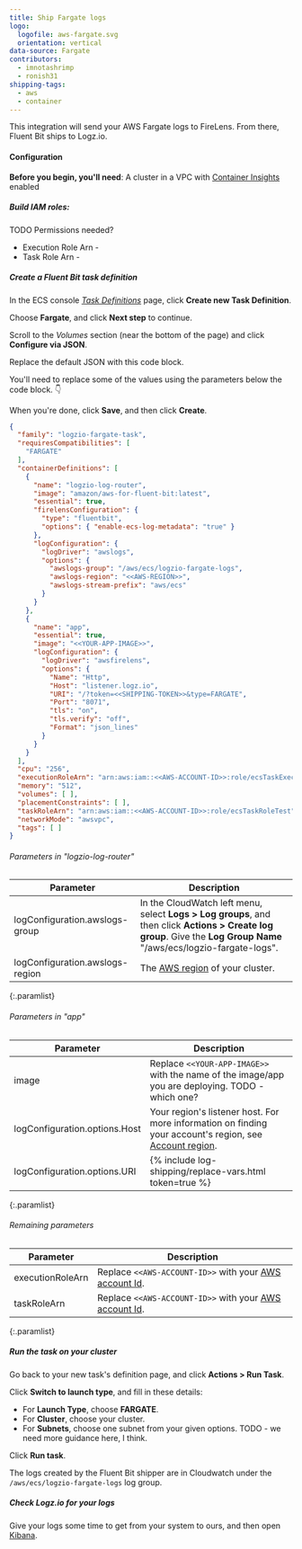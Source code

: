 ```yaml
---
title: Ship Fargate logs
logo:
  logofile: aws-fargate.svg
  orientation: vertical
data-source: Fargate
contributors:
  - imnotashrimp
  - ronish31
shipping-tags:
  - aws
  - container
---
```


This integration will send your AWS Fargate logs to FireLens.
From there, Fluent Bit ships to Logz.io.

#### Configuration

**Before you begin, you'll need**:
A cluster in a VPC with [Container Insights](https://docs.aws.amazon.com/AmazonECS/latest/userguide/cloudwatch-container-insights.html) enabled

<div class="tasklist">

##### Build IAM roles:

TODO Permissions needed?

* Execution Role Arn -
* Task Role Arn -

##### Create a Fluent Bit task definition

In the ECS console
[_Task Definitions_](https://eu-central-1.console.aws.amazon.com/ecs/home?region=eu-central-1#/taskDefinitions)
page,
click **Create new Task Definition**.

<div class="fpo fpo-1"></div>

Choose **Fargate**,
and click **Next step** to continue.

Scroll to the _Volumes_ section
(near the bottom of the page)
and click
**Configure via JSON**.

<div class="fpo fpo-2"></div>

Replace the default JSON
with this code block.

You'll need to replace some of the values
using the parameters below the code block. 👇

When you're done, click **Save**,
and then click **Create**.

```json
{
  "family": "logzio-fargate-task",
  "requiresCompatibilities": [
    "FARGATE"
  ],
  "containerDefinitions": [
    {
      "name": "logzio-log-router",
      "image": "amazon/aws-for-fluent-bit:latest",
      "essential": true,
      "firelensConfiguration": {
        "type": "fluentbit",
        "options": { "enable-ecs-log-metadata": "true" }
      },
      "logConfiguration": {
        "logDriver": "awslogs",
        "options": {
          "awslogs-group": "/aws/ecs/logzio-fargate-logs",
          "awslogs-region": "<<AWS-REGION>>",
          "awslogs-stream-prefix": "aws/ecs"
        }
      }
    },
    {
      "name": "app",
      "essential": true,
      "image": "<<YOUR-APP-IMAGE>>",
      "logConfiguration": {
        "logDriver": "awsfirelens",
        "options": {
          "Name": "Http",
          "Host": "listener.logz.io",
          "URI": "/?token=<<SHIPPING-TOKEN>>&type=FARGATE",
          "Port": "8071",
          "tls": "on",
          "tls.verify": "off",
          "Format": "json_lines"
        }
      }
    }
  ],
  "cpu": "256",
  "executionRoleArn": "arn:aws:iam::<<AWS-ACCOUNT-ID>>:role/ecsTaskExecutionRole",
  "memory": "512",
  "volumes": [ ],
  "placementConstraints": [ ],
  "taskRoleArn": "arn:aws:iam::<<AWS-ACCOUNT-ID>>:role/ecsTaskRoleTest",
  "networkMode": "awsvpc",
  "tags": [ ]
}
```

###### Parameters in "logzio-log-router"

| Parameter | Description |
|---|---|
| logConfiguration.awslogs-group | In the CloudWatch left menu, select **Logs > Log groups**, and then click **Actions > Create log group**. Give the **Log Group Name** "/aws/ecs/logzio-fargate-logs". |
| logConfiguration.awslogs-region | The [AWS region](https://docs.aws.amazon.com/general/latest/gr/rande.html#regional-endpoints) of your cluster. |
{:.paramlist}

###### Parameters in "app"

| Parameter | Description |
|---|---|
| image | Replace `<<YOUR-APP-IMAGE>>` with the name of the image/app you are deploying. TODO - which one? |
| logConfiguration.options.Host | Your region's listener host. For more information on finding your account's region, see [Account region]({{site.baseurl}}/user-guide/accounts/account-region.html). |
| logConfiguration.options.URI | {% include log-shipping/replace-vars.html token=true %} |
{:.paramlist}

###### Remaining parameters

| Parameter | Description |
|---|---|
| executionRoleArn | Replace `<<AWS-ACCOUNT-ID>>` with your [AWS account Id](https://console.aws.amazon.com/billing/home?#/account). |
| taskRoleArn | Replace `<<AWS-ACCOUNT-ID>>` with your [AWS account Id](https://console.aws.amazon.com/billing/home?#/account). |
{:.paramlist}

##### Run the task on your cluster

Go back to your new task's definition page,
and click **Actions > Run Task**.

<div class="fpo fpo-3"></div>

Click **Switch to launch type**, and fill in these details:

- For **Launch Type**, choose **FARGATE**.
- For **Cluster**, choose your cluster.
- For **Subnets**, choose one subnet from your given options. TODO - we need more guidance here, I think.

Click **Run task**.

The logs created by the Fluent Bit shipper are in Cloudwatch
under the `/aws/ecs/logzio-fargate-logs` log group.

##### Check Logz.io for your logs

Give your logs some time to get from your system to ours, and then open [Kibana](https://app.logz.io/#/dashboard/kibana).

</div>
